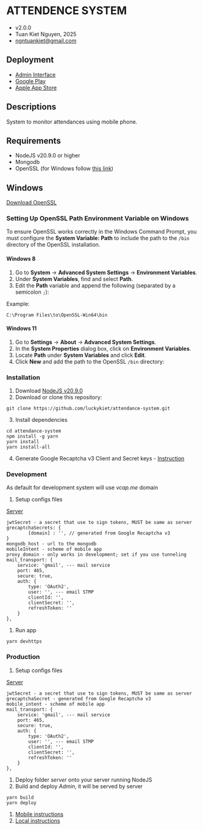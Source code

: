 # ATTENDENCE SYSTEM

- v2.0.0
- Tuan Kiet Nguyen, 2025
- ngntuankiet@gmail.com
## Deployment

- [Admin Interface](https://attendance.chanlongkhang.com)
- [Google Play](https://play.google.com/store/apps/details?id=cz.ethereal.gokasaworkforce&pcampaignid=web_share)
- [Apple App Store](https://apps.apple.com/cz/app/gokasa-workforce/id6738621542)
  
## Descriptions

System to monitor attendances using mobile phone.

## Requirements

- NodeJS v20.9.0 or higher
- Mongodb
- OpenSSL (for Windows follow [this link](https://www.sslmentor.cz/napoveda/openssl-pro-windows-a-mac))

## Windows

[Download OpenSSL](https://slproweb.com/products/Win32OpenSSL.html)

### Setting Up OpenSSL Path Environment Variable on Windows

To ensure OpenSSL works correctly in the Windows Command Prompt, you must configure the **System Variable: Path** to include the path to the `/bin` directory of the OpenSSL installation.

#### Windows 8
1. Go to **System** → **Advanced System Settings** → **Environment Variables**.
2. Under **System Variables**, find and select **Path**.
3. Edit the **Path** variable and append the following (separated by a semicolon `;`):
   
Example: 
```
C:\Program Files\to\OpenSSL-Win64\bin
```

#### Windows 11
1. Go to **Settings** → **About** → **Advanced System Settings**.
2. In the **System Properties** dialog box, click on **Environment Variables**.
3. Locate **Path** under **System Variables** and click **Edit**.
4. Click **New** and add the path to the OpenSSL `/bin` directory:

### Installation

1. Download [NodeJS v20.9.0](https://nodejs.org/en/blog/release/v20.9.0)
2. Download or clone this repository:
```
git clone https://github.com/luckykiet/attendance-system.git
```
3. Install dependencies 
```
cd attendance-system
npm install -g yarn
yarn install
yarn install-all
```
4. Generate Google Recaptcha v3 Client and Secret keys - [Instruction](https://developers.google.com/recaptcha/docs/v3)

### Development

As default for development system will use _vcap.me_ domain
1. Setup configs files

[Server](server/configs/config.js)
```
jwtSecret - a secret that use to sign tokens, MUST be same as server
grecaptchaSecrets: {
        [domain] : '', // generated from Google Recaptcha v3
}
mongodb_host - url to the mongodb
mobileIntent - scheme of mobile app
proxy_domain - only works in development; set if you use tunneling
mail_transport: {
    service: 'gmail', --- mail service
    port: 465,
    secure: true,
    auth: {
        type: 'OAuth2',
        user: '', --- email STMP
        clientId: '',
        clientSecret: '',
        refreshToken: ''
    }
},
```

1. Run app
```
yarn devhttps
```

### Production

1. Setup configs files

[Server](server/configs/config.js)
```
jwtSecret - a secret that use to sign tokens, MUST be same as server
grecaptchaSecret - generated from Google Recaptcha v3
mobile_intent - scheme of mobile app
mail_transport: {
    service: 'gmail', --- mail service
    port: 465,
    secure: true,
    auth: {
        type: 'OAuth2',
        user: '', --- email STMP
        clientId: '',
        clientSecret: '',
        refreshToken: ''
    }
},
```

1. Deploy folder _server_ onto your server running NodeJS
2. Build and deploy _Admin_, it will be served by server
```
yarn build
yarn deploy
```
1. [Mobile instructions](/mobile/README.md)
2. [Local instructions](/local/README.md)